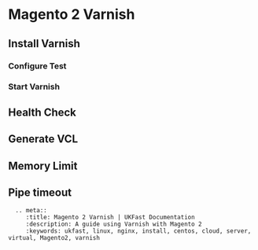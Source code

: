 # Magento 2 Varnish

## Install Varnish

### Configure Test

### Start Varnish

## Health Check

## Generate VCL

## Memory Limit

## Pipe timeout

```eval_rst
  .. meta::
     :title: Magento 2 Varnish | UKFast Documentation
     :description: A guide using Varnish with Magento 2
     :keywords: ukfast, linux, nginx, install, centos, cloud, server, virtual, Magento2, varnish


